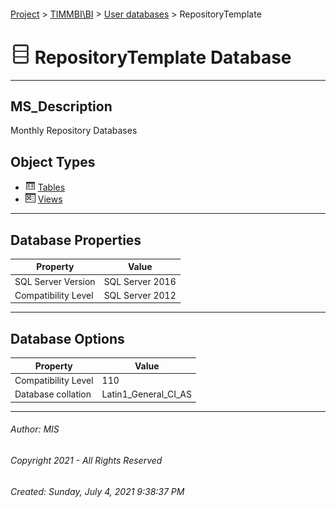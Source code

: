#### 

[Project](../../../index.md) > [TIMMBI\\BI](../../index.md) > [User databases](../index.md) > RepositoryTemplate

# ![Database](../../../Images/ntDatabase.png) RepositoryTemplate Database

---

## <a name="#description"></a>MS_Description

Monthly Repository Databases 

## <a name="#objecttypes"></a>Object Types

* ![Tables](../../../Images/Table.png) [Tables](Tables/Tables.md)
* ![Views](../../../Images/View.png) [Views](Views/Views.md)


---

## <a name="#dbproperties"></a>Database Properties

| Property | Value |
|---|---|
| SQL Server Version | SQL Server 2016 |
| Compatibility Level | SQL Server 2012 |


---

## <a name="#dboptions"></a>Database Options

| Property | Value |
|---|---|
| Compatibility Level | 110 |
| Database collation | Latin1_General_CI_AS |


---

###### Author:  MIS

###### Copyright 2021 - All Rights Reserved

###### Created: Sunday, July 4, 2021 9:38:37 PM

